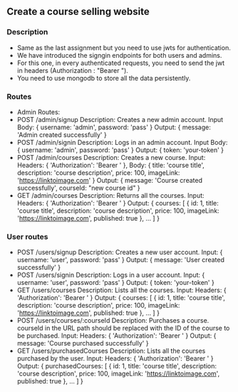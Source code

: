 ## Create a course selling website
### Description
- Same as the last assignment but you need to use jwts for authentication.
- We have introduced the signgin endpoints for both users and admins.
- For this one, in every authenticated requests, you need to send the jwt in headers (Authorization : "Bearer ").
- You need to use mongodb to store all the data persistently.

### Routes
- Admin Routes:
- POST /admin/signup Description: Creates a new admin account. Input Body: { username: 'admin', password: 'pass' } Output: { message: 'Admin created successfully' }
- POST /admin/signin Description: Logs in an admin account. Input Body: { username: 'admin', password: 'pass' } Output: { token: 'your-token' }
- POST /admin/courses Description: Creates a new course. Input: Headers: { 'Authorization': 'Bearer ' }, Body: { title: 'course title', description: 'course description', price: 100, imageLink: 'https://linktoimage.com' } Output: { message: 'Course created successfully', courseId: "new course id" }
- GET /admin/courses Description: Returns all the courses. Input: Headers: { 'Authorization': 'Bearer ' } Output: { courses: [ { id: 1, title: 'course title', description: 'course description', price: 100, imageLink: 'https://linktoimage.com', published: true }, ... ] }
### User routes
- POST /users/signup Description: Creates a new user account. Input: { username: 'user', password: 'pass' } Output: { message: 'User created successfully' }
- POST /users/signin Description: Logs in a user account. Input: { username: 'user', password: 'pass' } Output: { token: 'your-token' }
- GET /users/courses Description: Lists all the courses. Input: Headers: { 'Authorization': 'Bearer ' } Output: { courses: [ { id: 1, title: 'course title', description: 'course description', price: 100, imageLink: 'https://linktoimage.com', published: true }, ... ] }
- POST /users/courses/:courseId Description: Purchases a course. courseId in the URL path should be replaced with the ID of the course to be purchased. Input: Headers: { 'Authorization': 'Bearer ' } Output: { message: 'Course purchased successfully' }
- GET /users/purchasedCourses Description: Lists all the courses purchased by the user. Input: Headers: { 'Authorization': 'Bearer ' } Output: { purchasedCourses: [ { id: 1, title: 'course title', description: 'course description', price: 100, imageLink: 'https://linktoimage.com', published: true }, ... ] }
